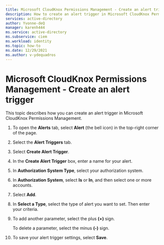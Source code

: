 ```yaml
---
title: Microsoft CloudKnox Permissions Management - Create an alert trigger
description: How to create an alert trigger in Microsoft CloudKnox Permissions Management.
services: active-directory
author: Yvonne-deQ
manager: karenh444
ms.service: active-directory
ms.subservice: ciem
ms.workload: identity
ms.topic: how-to
ms.date: 12/29/2021
ms.author: v-ydequadros
---
```


# Microsoft CloudKnox Permissions Management - Create an alert trigger

This topic describes how you can create an alert trigger in Microsoft CloudKnox Permissions Management.

1. To open the **Alerts** tab, select **Alert** (the bell icon) in the top-right corner of the page.
2. Select the **Alert Triggers** tab.
3. Select **Create Alert Trigger**.
4. In the **Create Alert Trigger** box, enter a name for your alert.
5. In **Authorization System Type**, select your authorization system.
6. In **Authorization System**, select **Is** or **In**, and then select one or more accounts.
7. Select **Add**.
8. In **Select a Type**, select the type of alert you want to set. Then enter your criteria.
9. To add another parameter, select the plus **(+)** sign.

    To delete a parameter, select the minus **(-)** sign.
10. To save your alert trigger settings, select **Save**.



<!---## Next steps--->
